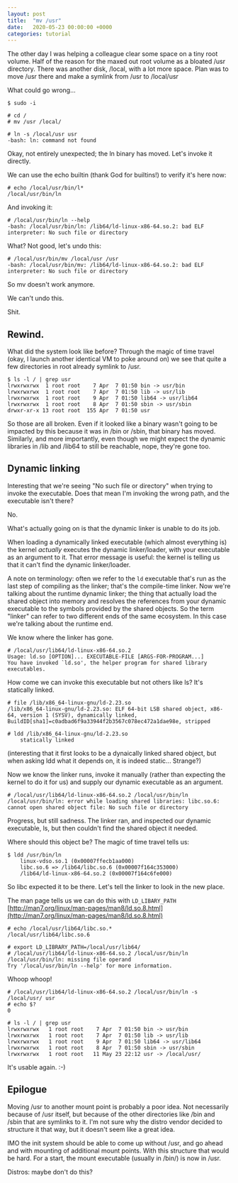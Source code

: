 ```yaml
---
layout: post
title:  "mv /usr"
date:   2020-05-23 00:00:00 +0000
categories: tutorial
---
```


The other day I was helping a colleague clear some space on a tiny root volume. Half of the reason for the maxed out root volume as a bloated /usr directory.
There was another disk, /local, with a lot more space. Plan was to move /usr there and make a symlink from /usr to /local/usr

What could go wrong...

```
$ sudo -i

# cd /
# mv /usr /local/

# ln -s /local/usr usr
-bash: ln: command not found
```

Okay, not entirely unexpected; the ln binary has moved. Let's invoke it directly.

We can use the echo builtin (thank God for builtins!) to verify it's here now:

```
# echo /local/usr/bin/l*
/local/usr/bin/ln
```

And invoking it:

```
# /local/usr/bin/ln --help
-bash: /local/usr/bin/ln: /lib64/ld-linux-x86-64.so.2: bad ELF interpreter: No such file or directory
```

What? Not good, let's undo this:

```
# /local/usr/bin/mv /local/usr /usr
-bash: /local/usr/bin/mv: /lib64/ld-linux-x86-64.so.2: bad ELF interpreter: No such file or directory
```

So mv doesn't work anymore.

We can't undo this.

Shit.

## Rewind.

What did the system look like before? Through the magic of time travel (okay, I launch another identical VM to poke around on) we see that quite a few directories in root already symlink to /usr.

```
$ ls -l / | grep usr
lrwxrwxrwx  1 root root    7 Apr  7 01:50 bin -> usr/bin
lrwxrwxrwx  1 root root    7 Apr  7 01:50 lib -> usr/lib
lrwxrwxrwx  1 root root    9 Apr  7 01:50 lib64 -> usr/lib64
lrwxrwxrwx  1 root root    8 Apr  7 01:50 sbin -> usr/sbin
drwxr-xr-x 13 root root  155 Apr  7 01:50 usr
```

So those are all broken. Even if it looked like a binary wasn't going to be impacted by this because it was in /bin or /sbin, that binary has moved. Similarly, and more importantly, even though we might expect the dynamic libraries in /lib and /lib64 to still be reachable, nope, they're gone too.

## Dynamic linking

Interesting that we're seeing "No such file or directory" when trying to invoke the executable. Does that mean I'm invoking the wrong path, and the executable isn't there?

No. 

What's actually going on is that the dynamic linker is unable to do its job.

When loading a dynamically linked executable (which almost everything is) the kernel *actually* executes the dynamic linker/loader, with your executable as an argument to it.
That error message is useful: the kernel is telling us that it can't find the dynamic linker/loader.

A note on terminology: often we refer to the `ld` executable that's run as the last step of compiling as the linker; that's the compile-time linker. Now we're talking about the runtime dynamic linker; the thing that actually load the shared object into memory and resolves the references from your dynamic executable to the symbols provided by the shared objects. So the term "linker" can refer to two different ends of the same ecosystem. In this case we're talking about the runtime end.

We know where the linker has gone.

```
# /local/usr/lib64/ld-linux-x86-64.so.2 
Usage: ld.so [OPTION]... EXECUTABLE-FILE [ARGS-FOR-PROGRAM...]
You have invoked `ld.so', the helper program for shared library executables.
```

How come we can invoke this executable but not others like ls? It's statically linked.

```
# file /lib/x86_64-linux-gnu/ld-2.23.so
/lib/x86_64-linux-gnu/ld-2.23.so: ELF 64-bit LSB shared object, x86-64, version 1 (SYSV), dynamically linked, BuildID[sha1]=c0adbad6f9a33944f2b3567c078ec472a1dae98e, stripped

# ldd /lib/x86_64-linux-gnu/ld-2.23.so
	statically linked
```

(interesting that it first looks to be a dynaically linked shared object, but when asking ldd what it depends on, it is indeed static... Strange?)

Now we know the linker runs, invoke it manually (rather than expecting the kernel to do it for us) and supply our dynamic executable as an argument.

```
# /local/usr/lib64/ld-linux-x86-64.so.2 /local/usr/bin/ln
/local/usr/bin/ln: error while loading shared libraries: libc.so.6: cannot open shared object file: No such file or directory
```

Progress, but still sadness. The linker ran, and inspected our dynamic executable, ls, but then couldn't find the shared object it needed.

Where should this object be? The magic of time travel tells us:

```
$ ldd /usr/bin/ln
	linux-vdso.so.1 (0x00007ffecb1aa000)
	libc.so.6 => /lib64/libc.so.6 (0x00007f164c353000)
	/lib64/ld-linux-x86-64.so.2 (0x00007f164c6fe000)
```

So libc expected it to be there. Let's tell the linker to look in the new place.

The man page tells us we can do this with `LD_LIBARY_PATH` [http://man7.org/linux/man-pages/man8/ld.so.8.html](http://man7.org/linux/man-pages/man8/ld.so.8.html)

```
# echo /local/usr/lib64/libc.so.*
/local/usr/lib64/libc.so.6

# export LD_LIBRARY_PATH=/local/usr/lib64/
# /local/usr/lib64/ld-linux-x86-64.so.2 /local/usr/bin/ln
/local/usr/bin/ln: missing file operand
Try '/local/usr/bin/ln --help' for more information.
```

Whoop whoop!

```
# /local/usr/lib64/ld-linux-x86-64.so.2 /local/usr/bin/ln -s /local/usr/ usr
# echo $?
0
```

```
# ls -l / | grep usr
lrwxrwxrwx   1 root root    7 Apr  7 01:50 bin -> usr/bin
lrwxrwxrwx   1 root root    7 Apr  7 01:50 lib -> usr/lib
lrwxrwxrwx   1 root root    9 Apr  7 01:50 lib64 -> usr/lib64
lrwxrwxrwx   1 root root    8 Apr  7 01:50 sbin -> usr/sbin
lrwxrwxrwx   1 root root   11 May 23 22:12 usr -> /local/usr/
```

It's usable again. :-)

## Epilogue

Moving /usr to another mount point is probably a poor idea. Not necessarily because of /usr itself, but because of the other directories like /bin and /sbin that are symlinks to it. I'm not sure why the distro vendor decided to structure it that way, but it doesn't seem like a great idea.

IMO the init system should be able to come up without /usr, and go ahead and with mounting of additional mount points. With this structure that would be hard. For a start, the mount executable (usually in /bin/) is now in /usr.

Distros: maybe don't do this?
